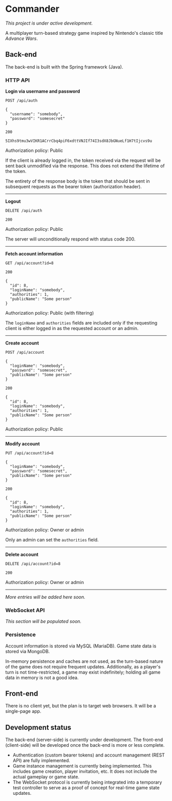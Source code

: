 # Commander

*This project is under active development.*

A multiplayer turn-based strategy game inspired by Nintendo's classic title
*Advance Wars*.

## Back-end

The back-end is built with the Spring framework (Java).

### HTTP API

**Login via username and password**

```
POST /api/auth

{
  "username": "somebody",
  "password": "somesecret"
}
```

```
200

5IXhs9tmu3wVIKR1ACrrCbq4piF6xdttVNJIf74I3sdX8JbGNueLf1H7tIjcvs9u
```

Authorization policy: Public

If the client is already logged in, the token received via the request will be
sent back unmodified via the response. This does not extend the lifetime of the
token.

The entirety of the response body is the token that should be sent in subsequent
requests as the bearer token (authorization header).

---

**Logout**

```
DELETE /api/auth
```

```
200
```

Authorization policy: Public

The server will unconditionally respond with status code 200.

---

**Fetch account information**

```
GET /api/account?id=8
```

```
200

{
  "id": 8,
  "loginName": "somebody",
  "authorities": 1,
  "publicName": "Some person"
}
```

Authorization policy: Public (with filtering)

The `loginName` and `authorities` fields are included only if the requesting
client is either logged in as the requested account or an admin.

---

**Create account**

```
POST /api/account

{
  "loginName": "somebody",
  "password": "somesecret",
  "publicName": "Some person"
}
```

```
200

{
  "id": 8,
  "loginName": "somebody",
  "authorities": 1,
  "publicName": "Some person"
}
```

Authorization policy: Public

---

**Modify account**

```
PUT /api/account?id=8

{
  "loginName": "somebody",
  "password": "somesecret",
  "publicName": "Some person"
}
```

```
200

{
  "id": 8,
  "loginName": "somebody",
  "authorities": 1,
  "publicName": "Some person"
}
```

Authorization policy: Owner or admin

Only an admin can set the `authorities` field.

---

**Delete account**

```
DELETE /api/account?id=8
```

```
200
```

Authorization policy: Owner or admin

---

*More entries will be added here soon.*

### WebSocket API

*This section will be populated soon.*

### Persistence

Account information is stored via MySQL (MariaDB). Game state data is stored via
MongoDB.

In-memory persistence and caches are not used, as the turn-based nature of the
game does not require frequent updates. Additionally, as a player's turn is not
time-restricted, a game may exist indefinitely; holding all game data in memory
is not a good idea.

## Front-end

There is no client yet, but the plan is to target web browsers. It will be a
single-page app.

## Development status

The back-end (server-side) is currently under development. The front-end
(client-side) will be developed once the back-end is more or less complete.

- Authentication (custom bearer tokens) and account management (REST API) are
fully implemented.
- Game instance management is currently being implemented. This includes game
creation, player invitation, etc. It does not include the actual gameplay or
game state.
- The WebSocket protocol is currently being integrated into a temporary test
controller to serve as a proof of concept for real-time game state updates.
